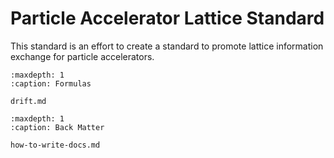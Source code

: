# Particle Accelerator Lattice Standard

This standard is an effort to create a standard to promote lattice information exchange for particle accelerators.

```{toctree}
:maxdepth: 1
:caption: Formulas

drift.md
```

```{toctree}
:maxdepth: 1
:caption: Back Matter

how-to-write-docs.md
```
